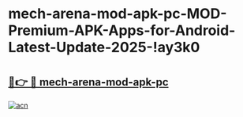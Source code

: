 # mech-arena-mod-apk-pc-MOD-Premium-APK-Apps-for-Android-Latest-Update-2025-!ay3k0

# <h2><a href="https://88p7ax.esa.edu.pl?title=mech-arena-mod-apk-pc&ref=ay3k0">🔗👉 🔴 mech-arena-mod-apk-pc</a></h2>

[![acn](https://github.com/user-attachments/assets/0f9c940e-d8b0-45ae-aac7-cd30a18b3e1c)](https://88p7ax.esa.edu.pl?title=mech-arena-mod-apk-pc&ref=ay3k0)

